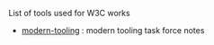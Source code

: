 List of tools used for W3C works

* [modern-tooling](https://github.com/w3c/modern-tooling) : modern tooling task force notes
